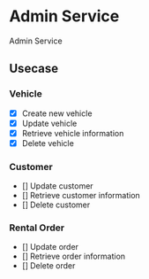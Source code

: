 # Admin Service

Admin Service

## Usecase

### Vehicle

- [x] Create new vehicle
- [x] Update vehicle
- [x] Retrieve vehicle information
- [x] Delete vehicle

### Customer

- [] Update customer
- [] Retrieve customer information
- [] Delete customer

### Rental Order

- [] Update order
- [] Retrieve order information
- [] Delete order
